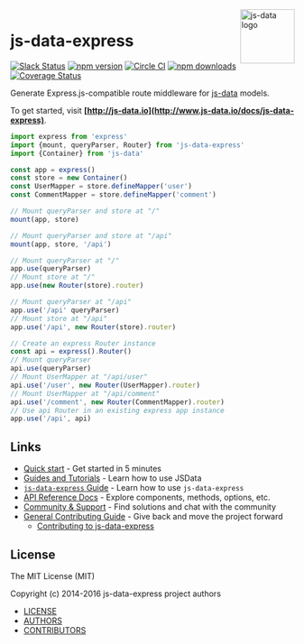 <img src="https://raw.githubusercontent.com/js-data/js-data/master/js-data.png" alt="js-data logo" title="js-data" align="right" width="96" height="96" />

# js-data-express

[![Slack Status][sl_b]][sl_l]
[![npm version][npm_b]][npm_l]
[![Circle CI][circle_b]][circle_l]
[![npm downloads][dn_b]][dn_l]
[![Coverage Status][cov_b]][cov_l]

Generate Express.js-compatible route middleware for [js-data](http://www.js-data.io/) models.

To get started, visit __[http://js-data.io](http://www.js-data.io/docs/js-data-express)__.

```js
import express from 'express'
import {mount, queryParser, Router} from 'js-data-express'
import {Container} from 'js-data'

const app = express()
const store = new Container()
const UserMapper = store.defineMapper('user')
const CommentMapper = store.defineMapper('comment')
```

```js
// Mount queryParser and store at "/"
mount(app, store)

// Mount queryParser and store at "/api"
mount(app, store, '/api')

// Mount queryParser at "/"
app.use(queryParser)
// Mount store at "/"
app.use(new Router(store).router)

// Mount queryParser at "/api"
app.use('/api' queryParser)
// Mount store at "/api"
app.use('/api', new Router(store).router)

// Create an express Router instance
const api = express().Router()
// Mount queryParser
api.use(queryParser)
// Mount UserMapper at "/api/user"
api.use('/user', new Router(UserMapper).router)
// Mount UserMapper at "/api/comment"
api.use('/comment', new Router(CommentMapper).router)
// Use api Router in an existing express app instance
app.use('/api', api)
```

## Links

* [Quick start](http://www.js-data.io/docs/home#quick-start) - Get started in 5 minutes
* [Guides and Tutorials](http://www.js-data.io/docs/home) - Learn how to use JSData
* [`js-data-express` Guide](http://www.js-data.io/docs/js-data-express) - Learn how to use `js-data-express`
* [API Reference Docs](http://api.js-data.io) - Explore components, methods, options, etc.
* [Community & Support](http://js-data.io/docs/community) - Find solutions and chat with the community
* [General Contributing Guide](http://js-data.io/docs/contributing) - Give back and move the project forward
  * [Contributing to js-data-express](https://github.com/js-data/js-data-express/blob/master/.github/CONTRIBUTING.md)

## License

The MIT License (MIT)

Copyright (c) 2014-2016 js-data-express project authors

* [LICENSE](https://github.com/js-data/js-data-express/blob/master/LICENSE)
* [AUTHORS](https://github.com/js-data/js-data-express/blob/master/AUTHORS)
* [CONTRIBUTORS](https://github.com/js-data/js-data-express/blob/master/CONTRIBUTORS)

[sl_b]: http://slack.js-data.io/badge.svg
[sl_l]: http://slack.js-data.io
[npm_b]: https://img.shields.io/npm/v/js-data-express.svg?style=flat
[npm_l]: https://www.npmjs.org/package/js-data-express
[circle_b]: https://img.shields.io/circleci/project/js-data/js-data-express.svg?style=flat
[circle_l]: https://circleci.com/gh/js-data/js-data-express
[dn_b]: https://img.shields.io/npm/dm/js-data-express.svg?style=flat
[dn_l]: https://www.npmjs.org/package/js-data-express
[cov_b]: https://img.shields.io/codecov/c/github/js-data/js-data-express.svg?style=flat
[cov_l]: https://codecov.io/github/js-data/js-data-express
